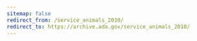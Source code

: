 ```yaml
---
sitemap: false 
redirect_from: /service_animals_2010/ 
redirect_to: https://archive.ada.gov/service_animals_2010/ 
---
```

